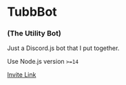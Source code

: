# TubbBot
### (The Utility Bot)
Just a Discord.js bot that I put together.

Use Node.js version `>=14`

[Invite Link](https://discord.com/api/oauth2/authorize?client_id=750123677739122819&permissions=8&redirect_uri=https%3A%2F%2Fdiscordapp.com%2Foauth2%2Fauthorize%3F%26client_id%3D%5B750123677739122819%5D%26scope%3Dbot&scope=bot)
